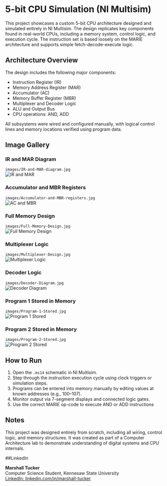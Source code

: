 # 5-bit CPU Simulation (NI Multisim)

This project showcases a custom 5-bit CPU architecture designed and simulated entirely in NI Multisim. The design replicates key components found in real-world CPUs, including a memory system, control logic, and execution cycle. The instruction set is based loosely on the MARIE architecture and supports simple fetch-decode-execute logic.

## Architecture Overview

The design includes the following major components:

- Instruction Register (IR)
- Memory Address Register (MAR)
- Accumulator (AC)
- Memory Buffer Register (MBR)
- Multiplexer and Decoder Logic
- ALU and Output Bus
- CPU operations: AND, ADD

All subsystems were wired and configured manually, with logical control lines and memory locations verified using program data.

## Image Gallery

### IR and MAR Diagram  
`images/IR-and-MAR-diagram.jpg`  
![IR and MAR](images/IR-and-MAR-Design.jpg)

### Accumulator and MBR Registers  
`images/Accumulator-and-MBR-registers.jpg`  
![AC and MBR](images/Accumulator-and-MBR-registers.jpg)

### Full Memory Design  
`images/Full-Memory-Design.jpg`  
![Full Memory Design](images/Full-Memory-Design.jpg)

### Multiplexer Logic  
`images/Multiplexer-Design.jpg`  
![Multiplexer Logic](images/Multiplexer-Design.jpg)

### Decoder Logic  
`images/Decoder-Diagram.jpg`  
![Decoder Diagram](images/Decoder-Diagram.jpg)

### Program 1 Stored in Memory  
`images/Program-1-Stored.jpg`  
![Program 1 Stored](images/Program-1-Stored.jpg)

### Program 2 Stored in Memory  
`images/Program-2-Stored.jpg`  
![Program 2 Stored](images/Program-2-Stored.jpg)

## How to Run

1. Open the `.ms14` schematic in NI Multisim.
2. Step through the instruction execution cycle using clock triggers or simulation steps.
3. Programs can be entered into memory manually by editing values at known addresses (e.g., 100–107).
4. Monitor output via 7-segment displays and connected logic gates.
5. Use the correct MARIE op-code to execute AND or ADD instructions

## Notes

This project was designed entirely from scratch, including all wiring, control logic, and memory structures. It was created as part of a Computer Architecture lab to demonstrate understanding of digital systems and CPU internals.

##LinkedIn

**Marshall Tucker**  
Computer Science Student, Kennesaw State University  
[LinkedIn: linkedin.com/in/marshall-tucker](https://www.linkedin.com/in/marshall-tucker-3666782ab/)
